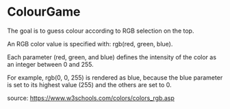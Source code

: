 # ColourGame

The goal is to guess colour according to RGB selection on the top.

An RGB color value is specified with: rgb(red, green, blue).

Each parameter (red, green, and blue) defines the intensity of the color as an integer between 0 and 255.

For example, rgb(0, 0, 255) is rendered as blue, because the blue parameter is set to its highest value (255) and the others are set to 0.

source: https://www.w3schools.com/colors/colors_rgb.asp
